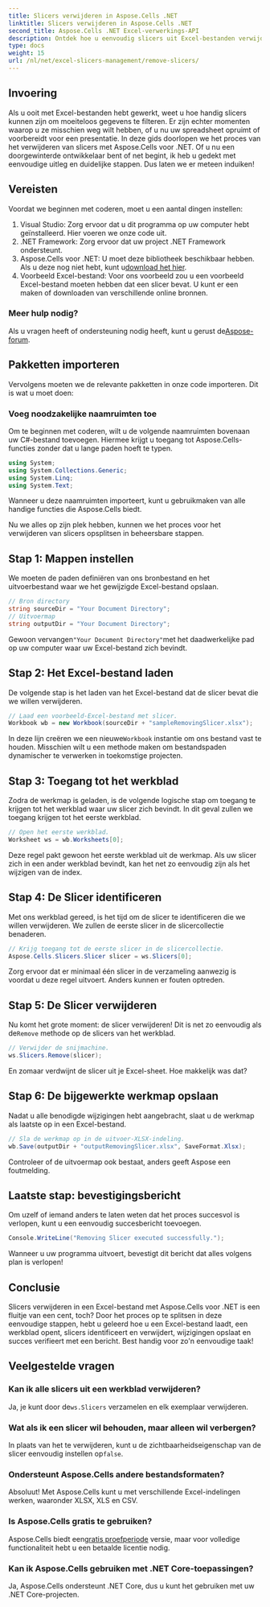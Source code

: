 ```yaml
---
title: Slicers verwijderen in Aspose.Cells .NET
linktitle: Slicers verwijderen in Aspose.Cells .NET
second_title: Aspose.Cells .NET Excel-verwerkings-API
description: Ontdek hoe u eenvoudig slicers uit Excel-bestanden verwijdert met Aspose.Cells voor .NET met onze gedetailleerde stapsgewijze handleiding.
type: docs
weight: 15
url: /nl/net/excel-slicers-management/remove-slicers/
---
```

## Invoering
Als u ooit met Excel-bestanden hebt gewerkt, weet u hoe handig slicers kunnen zijn om moeiteloos gegevens te filteren. Er zijn echter momenten waarop u ze misschien weg wilt hebben, of u nu uw spreadsheet opruimt of voorbereidt voor een presentatie. In deze gids doorlopen we het proces van het verwijderen van slicers met Aspose.Cells voor .NET. Of u nu een doorgewinterde ontwikkelaar bent of net begint, ik heb u gedekt met eenvoudige uitleg en duidelijke stappen. Dus laten we er meteen induiken!
## Vereisten
Voordat we beginnen met coderen, moet u een aantal dingen instellen:
1. Visual Studio: Zorg ervoor dat u dit programma op uw computer hebt geïnstalleerd. Hier voeren we onze code uit.
2. .NET Framework: Zorg ervoor dat uw project .NET Framework ondersteunt.
3.  Aspose.Cells voor .NET: U moet deze bibliotheek beschikbaar hebben. Als u deze nog niet hebt, kunt u[download het hier](https://releases.aspose.com/cells/net/).
4. Voorbeeld Excel-bestand: Voor ons voorbeeld zou u een voorbeeld Excel-bestand moeten hebben dat een slicer bevat. U kunt er een maken of downloaden van verschillende online bronnen.
### Meer hulp nodig?
 Als u vragen heeft of ondersteuning nodig heeft, kunt u gerust de[Aspose-forum](https://forum.aspose.com/c/cells/9).
## Pakketten importeren
Vervolgens moeten we de relevante pakketten in onze code importeren. Dit is wat u moet doen:
### Voeg noodzakelijke naamruimten toe
Om te beginnen met coderen, wilt u de volgende naamruimten bovenaan uw C#-bestand toevoegen. Hiermee krijgt u toegang tot Aspose.Cells-functies zonder dat u lange paden hoeft te typen.
```csharp
using System;
using System.Collections.Generic;
using System.Linq;
using System.Text;
```
Wanneer u deze naamruimten importeert, kunt u gebruikmaken van alle handige functies die Aspose.Cells biedt.

Nu we alles op zijn plek hebben, kunnen we het proces voor het verwijderen van slicers opsplitsen in beheersbare stappen.
## Stap 1: Mappen instellen
We moeten de paden definiëren van ons bronbestand en het uitvoerbestand waar we het gewijzigde Excel-bestand opslaan.
```csharp
// Bron directory
string sourceDir = "Your Document Directory";
// Uitvoermap
string outputDir = "Your Document Directory";
```
 Gewoon vervangen`"Your Document Directory"`met het daadwerkelijke pad op uw computer waar uw Excel-bestand zich bevindt.
## Stap 2: Het Excel-bestand laden
De volgende stap is het laden van het Excel-bestand dat de slicer bevat die we willen verwijderen.
```csharp
// Laad een voorbeeld-Excel-bestand met slicer.
Workbook wb = new Workbook(sourceDir + "sampleRemovingSlicer.xlsx");
```
 In deze lijn creëren we een nieuwe`Workbook` instantie om ons bestand vast te houden. Misschien wilt u een methode maken om bestandspaden dynamischer te verwerken in toekomstige projecten.
## Stap 3: Toegang tot het werkblad
Zodra de werkmap is geladen, is de volgende logische stap om toegang te krijgen tot het werkblad waar uw slicer zich bevindt. In dit geval zullen we toegang krijgen tot het eerste werkblad.
```csharp
// Open het eerste werkblad.
Worksheet ws = wb.Worksheets[0];
```
Deze regel pakt gewoon het eerste werkblad uit de werkmap. Als uw slicer zich in een ander werkblad bevindt, kan het net zo eenvoudig zijn als het wijzigen van de index.
## Stap 4: De Slicer identificeren
Met ons werkblad gereed, is het tijd om de slicer te identificeren die we willen verwijderen. We zullen de eerste slicer in de slicercollectie benaderen.
```csharp
// Krijg toegang tot de eerste slicer in de slicercollectie.
Aspose.Cells.Slicers.Slicer slicer = ws.Slicers[0];
```
Zorg ervoor dat er minimaal één slicer in de verzameling aanwezig is voordat u deze regel uitvoert. Anders kunnen er fouten optreden.
## Stap 5: De Slicer verwijderen
 Nu komt het grote moment: de slicer verwijderen! Dit is net zo eenvoudig als de`Remove` methode op de slicers van het werkblad.
```csharp
// Verwijder de snijmachine.
ws.Slicers.Remove(slicer);
```
En zomaar verdwijnt de slicer uit je Excel-sheet. Hoe makkelijk was dat?
## Stap 6: De bijgewerkte werkmap opslaan
Nadat u alle benodigde wijzigingen hebt aangebracht, slaat u de werkmap als laatste op in een Excel-bestand.
```csharp
// Sla de werkmap op in de uitvoer-XLSX-indeling.
wb.Save(outputDir + "outputRemovingSlicer.xlsx", SaveFormat.Xlsx);
```
Controleer of de uitvoermap ook bestaat, anders geeft Aspose een foutmelding. 
## Laatste stap: bevestigingsbericht
Om uzelf of iemand anders te laten weten dat het proces succesvol is verlopen, kunt u een eenvoudig succesbericht toevoegen.
```csharp
Console.WriteLine("Removing Slicer executed successfully.");
```
Wanneer u uw programma uitvoert, bevestigt dit bericht dat alles volgens plan is verlopen!
## Conclusie
Slicers verwijderen in een Excel-bestand met Aspose.Cells voor .NET is een fluitje van een cent, toch? Door het proces op te splitsen in deze eenvoudige stappen, hebt u geleerd hoe u een Excel-bestand laadt, een werkblad opent, slicers identificeert en verwijdert, wijzigingen opslaat en succes verifieert met een bericht. Best handig voor zo'n eenvoudige taak!
## Veelgestelde vragen
### Kan ik alle slicers uit een werkblad verwijderen?
 Ja, je kunt door de`ws.Slicers` verzamelen en elk exemplaar verwijderen.
### Wat als ik een slicer wil behouden, maar alleen wil verbergen?
 In plaats van het te verwijderen, kunt u de zichtbaarheidseigenschap van de slicer eenvoudig instellen op`false`.
### Ondersteunt Aspose.Cells andere bestandsformaten?
Absoluut! Met Aspose.Cells kunt u met verschillende Excel-indelingen werken, waaronder XLSX, XLS en CSV.
### Is Aspose.Cells gratis te gebruiken?
 Aspose.Cells biedt een[gratis proefperiode](https://releases.aspose.com/) versie, maar voor volledige functionaliteit hebt u een betaalde licentie nodig.
### Kan ik Aspose.Cells gebruiken met .NET Core-toepassingen?
Ja, Aspose.Cells ondersteunt .NET Core, dus u kunt het gebruiken met uw .NET Core-projecten.